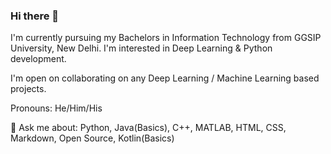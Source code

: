 ### Hi there 👋

I'm currently pursuing my Bachelors in Information Technology from GGSIP University, New Delhi. I'm interested in Deep Learning & Python development. 

I'm open on collaborating on any Deep Learning / Machine Learning based projects. 

Pronouns: He/Him/His

💬 Ask me about: Python, Java(Basics), C++, MATLAB, HTML, CSS, Markdown, Open Source, Kotlin(Basics)


<!--
**PRUBHTEJ/PRUBHTEJ** is a ✨ _special_ ✨ repository because its `README.md` (this file) appears on your GitHub profile.

Here are some ideas to get you started:

- 🔭 I’m currently working on ...
- 🌱 I’m currently learning ...
- 👯 I’m looking to collaborate on ...
- 🤔 I’m looking for help with ...
- 💬 Ask me about ...
- 📫 How to reach me: ...
- 😄 Pronouns: ...
- ⚡ Fun fact: ...
-->
